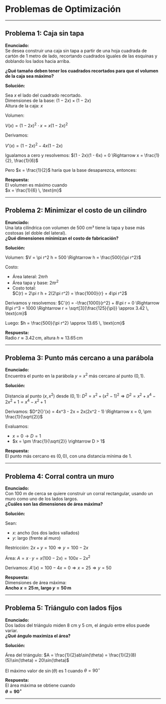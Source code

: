 # Problemas de Optimización

---

## Problema 1: Caja sin tapa

**Enunciado:**  
Se desea construir una caja sin tapa a partir de una hoja cuadrada de cartón de 1 metro de lado, recortando cuadrados iguales de las esquinas y doblando los lados hacia arriba.  

**¿Qué tamaño deben tener los cuadrados recortados para que el volumen de la caja sea máximo?**

**Solución:**

Sea $x$ el lado del cuadrado recortado.  
Dimensiones de la base: $(1 - 2x) \times (1 - 2x)$  
Altura de la caja: $x$

Volumen:

$V(x) = (1 - 2x)^2 \cdot x = x(1 - 2x)^2$

Derivamos:

$V'(x) = (1 - 2x)^2 - 4x(1 - 2x)$

Igualamos a cero y resolvemos:
$(1 - 2x)(1 - 6x) = 0 \Rightarrow x = \frac{1}{2}, \frac{1}{6}$

Pero $x = \frac{1}{2}$ haría que la base desaparezca, entonces:

**Respuesta:**  
El volumen es máximo cuando  
$x = \frac{1}{6} \, \text{m}$

---

## Problema 2: Minimizar el costo de un cilindro

**Enunciado:**  
Una lata cilíndrica con volumen de 500 cm³ tiene la tapa y base más costosas (el doble del lateral).  
**¿Qué dimensiones minimizan el costo de fabricación?**

**Solución:**

Volumen:
$V = \pi r^2 h = 500 \Rightarrow h = \frac{500}{\pi r^2}$

Costo:
- Área lateral: $2\pi rh$
- Área tapa y base: $2\pi r^2$
- Costo total:  
$C(r) = 2\pi r h + 2(2\pi r^2) = \frac{1000}{r} + 4\pi r^2$

Derivamos y resolvemos:
$C'(r) = -\frac{1000}{r^2} + 8\pi r = 0
\Rightarrow 8\pi r^3 = 1000 \Rightarrow r = \sqrt[3]{\frac{125}{\pi}} \approx 3.42 \, \text{cm}$

Luego:
$h = \frac{500}{\pi r^2} \approx 13.65 \, \text{cm}$

**Respuesta:**  
Radio $r \approx 3.42 \, \text{cm}$, altura $h \approx 13.65 \, \text{cm}$

---

## Problema 3: Punto más cercano a una parábola

**Enunciado:**  
Encuentra el punto en la parábola $y = x^2$ más cercano al punto $(0, 1)$.

**Solución:**

Distancia al punto $(x, x^2)$ desde $(0, 1)$:
$D^2 = x^2 + (x^2 - 1)^2
\Rightarrow D^2 = x^2 + x^4 - 2x^2 + 1 = x^4 - x^2 + 1$

Derivamos:
$D^2{}'(x) = 4x^3 - 2x = 2x(2x^2 - 1)
\Rightarrow x = 0, \pm \frac{1}{\sqrt{2}}$

Evaluamos:
- $x = 0 \rightarrow D = 1$
- $x = \pm \frac{1}{\sqrt{2}} \rightarrow D > 1$

**Respuesta:**  
El punto más cercano es $(0, 0)$, con una distancia mínima de $1$.

---

## Problema 4: Corral contra un muro

**Enunciado:**  
Con 100 m de cerca se quiere construir un corral rectangular, usando un muro como uno de los lados largos.  
**¿Cuáles son las dimensiones de área máxima?**

**Solución:**

Sean:
- $x$: ancho (los dos lados vallados)
- $y$: largo (frente al muro)

Restricción:
$2x + y = 100 \Rightarrow y = 100 - 2x$

Área:
$A = x \cdot y = x(100 - 2x) = 100x - 2x^2$

Derivamos:
$A'(x) = 100 - 4x = 0 \Rightarrow x = 25
\Rightarrow y = 50$

**Respuesta:**  
Dimensiones de área máxima:  
**Ancho $x = 25 \, \text{m}$, largo $y = 50 \, \text{m}$**

---

## Problema 5: Triángulo con lados fijos

**Enunciado:**  
Dos lados del triángulo miden 8 cm y 5 cm, el ángulo entre ellos puede variar.  
**¿Qué ángulo maximiza el área?**

**Solución:**

Área del triángulo:
$A = \frac{1}{2}ab\sin(\theta) = \frac{1}{2}(8)(5)\sin(\theta) = 20\sin(\theta)$

El máximo valor de $\sin(\theta)$ es 1 cuando $\theta = 90^\circ$

**Respuesta:**  
El área máxima se obtiene cuando  
**$\theta = 90^\circ$**

---
